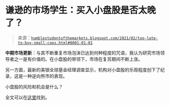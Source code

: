 <!--yml

分类：未分类

日期：2024-05-18 02:04:27

-->

# 谦逊的市场学生：买入小盘股是否太晚了？

> 来源：[`humblestudentofthemarkets.blogspot.com/2021/02/too-late-to-buy-small-caps.html#0001-01-01`](https://humblestudentofthemarkets.blogspot.com/2021/02/too-late-to-buy-small-caps.html#0001-01-01)

**中期市场更新**：与其不断重复市场泡沫已达到何种程度的咒语，我认为研究市场领导者之一是有价值的。在小盘股的带领下，市场在复苏期间不断上涨。

另一方面，最新的美银全球基金经理调查显示，机构对小盘股的乐观程度创下了纪录，这是一种逆向熊市的表现。

小盘股的风险和机会是什么？

全文可以在[这里](https://humblestudentofthemarkets.com/2021/02/17/too-late-to-buy-small-caps/)找到。
